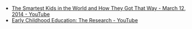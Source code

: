 - [The Smartest Kids in the World and How They Got That Way - March 12, 2014 - YouTube](https://www.youtube.com/watch?v=u6i57VToFsY)
- [Early Childhood Education: The Research - YouTube](https://www.youtube.com/watch?v=NNgp1_B-6c8)